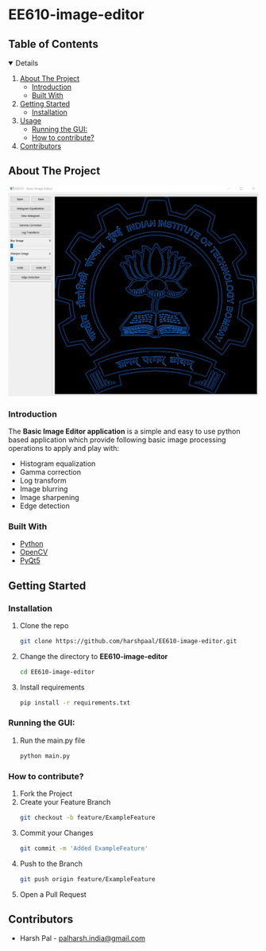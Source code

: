 <!-- PROJECT SHIELDS -->
<!--
concise syntax you may use.
*** https://www.markdownguide.org/basic-syntax/#reference-style-links
-->
# EE610-image-editor
## Table of Contents
<!-- TABLE OF CONTENTS -->
<details open="open">
  <ol>
    <li>
      <a href="#about-the-project">About The Project</a>
      <ul>
        <li><a href="#introduction">Introduction</a></li>
        <li><a href="#built-with">Built With</a></li>
      </ul>
    </li>
    <li>
      <a href="#getting-started">Getting Started</a>
      <ul>
        <li><a href="#installation">Installation</a></li>
      </ul>
    </li>
    <li>
        <a href="#usage">Usage</a>
        <ul>
<li><a href="#running-the-gui">Running the GUI:</a>
</li>
<li><a href="#how-to-contribute?">How to contribute?</a>
</li>
        </ul>
    </li>
    <li><a href="#contributors">Contributors</a></li>
  </ol>
</details>



<!-- ABOUT THE PROJECT -->
## About The Project

![Image Editor](iitb_logo.jpg "Topic Modelling")

### Introduction
The **Basic Image Editor application** is a simple and easy to use 
python based application which provide following basic image processing operations to apply and play with:
- Histogram equalization
- Gamma correction
- Log transform 
- Image blurring
- Image sharpening
- Edge detection
 
### Built With
* [Python](https://www.python.org/)
* [OpenCV](https://opencv.org/)
* [PyQt5](https://pypi.org/project/PyQt5/)

<!-- GETTING STARTED -->
## Getting Started
### Installation

1. Clone the repo
   ```sh
   git clone https://github.com/harshpaal/EE610-image-editor.git
   ```
   
2. Change the directory to **EE610-image-editor**
   ```sh
   cd EE610-image-editor
   ```

3. Install requirements
   ```sh
   pip install -r requirements.txt
   ```
   
### Running the GUI:
1. Run the main.py file
   ```sh
   python main.py
   ```

### How to contribute?
1. Fork the Project
2. Create your Feature Branch
   ```sh
   git checkout -b feature/ExampleFeature
   ```
3. Commit your Changes
   ```sh
   git commit -m 'Added ExampleFeature'
   ```
4. Push to the Branch
   ```sh
   git push origin feature/ExampleFeature
   ```
5. Open a Pull Request

<!-- CONTACT -->
## Contributors
* Harsh Pal - <a href="mailto:palharsh.india@gmail.com">palharsh.india@gmail.com</a>

